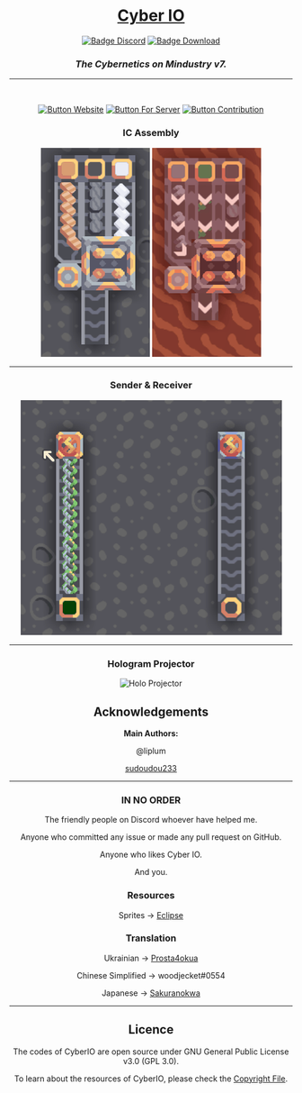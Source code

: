 <div align="center">

# [Cyber IO](https://liplum.github.io/CyberIO)

[![Badge Discord]][Discord]
[![Badge Download]][Download]

### *The Cybernetics on Mindustry v7.*

___
<br>

[![Button Website]][Website]
[![Button For Server]][For Server]
[![Button Contribution]][Contribution]


### IC Assembly

![IC Assembly Vanilla](GFX/IC-new-vanilla.gif)
![IC Assembly Erekir](GFX/IC-new-erekir.gif)
___

### Sender & Receiver

![Sender](GFX/SenderReciever-new.gif)
___

### Hologram Projector

![Holo Projector](GFX/HoloProjector-new.gif)

## Acknowledgements

**Main Authors:**

@liplum

[sudoudou233](https://github.com/sudoudou233)
___
### IN NO ORDER

The friendly people on Discord whoever have helped me.

Anyone who committed any issue or made any pull request on GitHub.

Anyone who likes Cyber IO.

And you.

### Resources

Sprites -> [Eclipse](https://github.com/EclipseTheOldOne) 

### Translation

Ukrainian -> [Prosta4okua](https://github.com/Prosta4okua)

Chinese Simplified -> woodjecket#0554

Japanese -> [Sakuranokwa](https://github.com/Sakuranokwa)

___

## Licence

The codes of CyberIO are open source under GNU General Public License v3.0 (GPL 3.0).

To learn about the resources of CyberIO, please check the [Copyright File](Info/Copyright.md).
</div>

<!----------------------------------------------------------------------------->

[Discord]: https://discord.gg/PDwyxM3waw
[Download]: https://github.com/liplum/CyberIO/releases/latest
[Website]: https://liplum.github.io/CyberIO
[For Server]: Info/ForServer.md
[Contribution]: Info/ForContributors.md

<!----------------------------------[ Badges ]--------------------------------->

[Badge Discord]: https://img.shields.io/discord/937228972041842718?color=454fc1&label=Discord&logo=Discord&style=for-the-badge&logoColor=white&labelColor=5865F2
[Badge Download]: https://img.shields.io/github/downloads/liplum/CyberIO/total?color=023a46&label=Download&logo=docusign&logoColor=white&style=for-the-badge&labelColor=034e5e

<!---------------------------------[ Buttons ]--------------------------------->
[Button Website]: https://img.shields.io/badge/Website-428813?style=for-the-badge&logoColor=white&logo=GitBook
[Button For Server]: https://img.shields.io/badge/For_Server-AA344D?style=for-the-badge&logoColor=white&logo=iCloud
[Button Contribution]: https://img.shields.io/badge/Contribution-097399?style=for-the-badge&logoColor=white&logo=ChatBot
